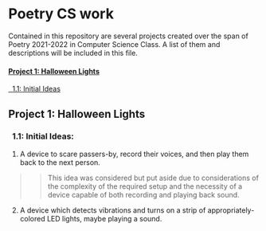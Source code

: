 

<h1>Poetry CS work</h1>
<p>Contained in this repository are several projects created over the span of Poetry 2021-2022 in Computer Science Class. A list of them and descriptions will be included in this file.</p>

<h4><a href="#1">Project 1: Halloween Lights</a></h5>
<a href="#1.1">&nbsp;&nbsp;1.1: Initial Ideas</a>

<h2 id="1">Project 1: Halloween Lights</h2>
<h3 id="1.1">&nbsp;&nbsp;1.1: Initial Ideas: </h3>

1. A device to scare passers-by, record their voices, and then play them back to the next person.</p>

>> This idea was considered but put aside due to considerations of the complexity of the required setup and the necessity of a device capable of both recording and playing back sound.

2. A device which detects vibrations and turns on a strip of appropriately-colored
LED lights, maybe playing a sound.<br>  
